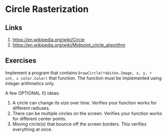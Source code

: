 # Circle Rasterization

## Links

1. https://en.wikipedia.org/wiki/Circle
2. https://en.wikipedia.org/wiki/Midpoint_circle_algorithm

## Exercises

Implement a program that contains `DrawCircle(*ebiten.Image, x, y, r int, c color.Color)` that function.
The function must be implemented using integer arithmetics only.

A few OPTIONAL (!) ideas:
1. A circle can change its size over time. Verifies your function works for different radiuses.
2. There can be multiple circles on the screen. Verifies your function works for different center points.
3. Moving circle(s) that bounce off the screen borders. This verifies everything at once.
